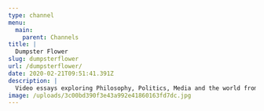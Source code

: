 ```yaml
---
type: channel
menu:
  main:
    parent: Channels
title: |
  Dumpster Flower
slug: dumpsterflower
url: /dumpsterflower/
date: 2020-02-21T09:51:41.391Z
description: |
  Video essays exploring Philosophy, Politics, Media and the world from a radical left perspective.
image: /uploads/3c00bd390f3e43a992e41860163fd7dc.jpg
---
```

